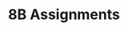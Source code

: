 ---
title: 8B Assignments
layout: assignments
description: >-
  The following links contain assignment descriptions.
intro:
  blurbs:
    - image: /img/illustrations-coffee.svg
      text: >
        Assignment 1
      link: fall-2022/8B-english/assignment1/
      disabled:
    - image: /img/illustrations-coffee-gear.svg
      text: >
        Assignment 2
      link: fall-2022/8B-english/assignment2/
      disabled:
    - image: /img/illustrations-tutorials.svg
      text: >
        Assignment 3
      link: fall-2022/8B-english/assignment3/
      disabled:
    - image: /img/illustrations-meeting-space.svg
      text: >
        Assignment 4
      link: fall-2022/8B-english/assignment4/
      disabled: disabled
---